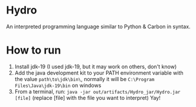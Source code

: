 # Hydro
 An interpreted programming language similar to Python & Carbon in syntax.

# How to run
1. Install jdk-19 (I used jdk-19, but it may work on others, don't know)
2. Add the java development kit to your PATH environment variable with the value `path\to\jdk\bin\`, normally it will be `C:\Program Files\Java\jdk-19\bin` on windows
3. From a terminal, run: `java -jar out/artifacts/Hydro_jar/Hydro.jar [file]` (replace [file] with the file you want to interpret)
Yay!
